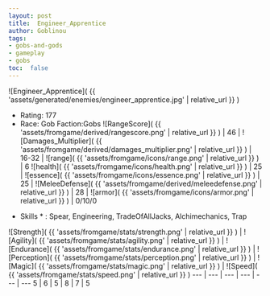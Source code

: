 ```yaml
---
layout: post
title:  Engineer_Apprentice
author: Goblinou
tags:
- gobs-and-gods
- gameplay
- gobs
toc:  false
---
```


![Engineer_Apprentice]( {{ 'assets/generated/enemies/engineer_apprentice.jpg' | relative_url }} )
- Rating: 177
- Race: Gob  Faction:Gobs
![RangeScore]( {{ 'assets/fromgame/derived/rangescore.png' | relative_url }} ) | 46 | ![Damages_Multiplier]( {{ 'assets/fromgame/derived/damages_multiplier.png' | relative_url }} ) | 16-32 | ![range]( {{ 'assets/fromgame/icons/range.png' | relative_url }} ) | 6
![health]( {{ 'assets/fromgame/icons/health.png' | relative_url }} ) | 25 | ![essence]( {{ 'assets/fromgame/icons/essence.png' | relative_url }} ) | 25 | ![MeleeDefense]( {{ 'assets/fromgame/derived/meleedefense.png' | relative_url }} ) | 28 | ![armor]( {{ 'assets/fromgame/icons/armor.png' | relative_url }} ) | 0/10/0
* Skills * : Spear, Engineering, TradeOfAllJacks, Alchimechanics, Trap

![Strength]( {{ 'assets/fromgame/stats/strength.png' | relative_url }} ) | ![Agility]( {{ 'assets/fromgame/stats/agility.png' | relative_url }} ) | ![Endurance]( {{ 'assets/fromgame/stats/endurance.png' | relative_url }} ) | ![Perception]( {{ 'assets/fromgame/stats/perception.png' | relative_url }} ) | ![Magic]( {{ 'assets/fromgame/stats/magic.png' | relative_url }} ) | ![Speed]( {{ 'assets/fromgame/stats/speed.png' | relative_url }} )
--- | --- | --- | --- | --- | ---
5 | 6 | 5 | 8 | 7 | 5
